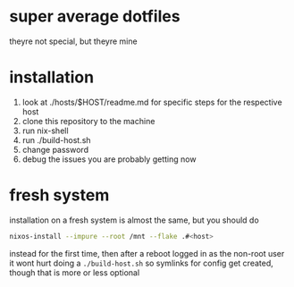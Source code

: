 # super average dotfiles
theyre not special, but theyre mine

# installation
1. look at ./hosts/$HOST/readme.md for specific steps for the respective host
2. clone this repository to the machine
3. run nix-shell
4. run ./build-host.sh
5. change password
6. debug the issues you are probably getting now

# fresh system
installation on a fresh system is almost the same, 
but you should do 
```sh
nixos-install --impure --root /mnt --flake .#<host>
```
instead for the first time, then after a reboot logged in as the non-root user it wont hurt
doing a `./build-host.sh` so symlinks for config get created, though that is more or less
optional
